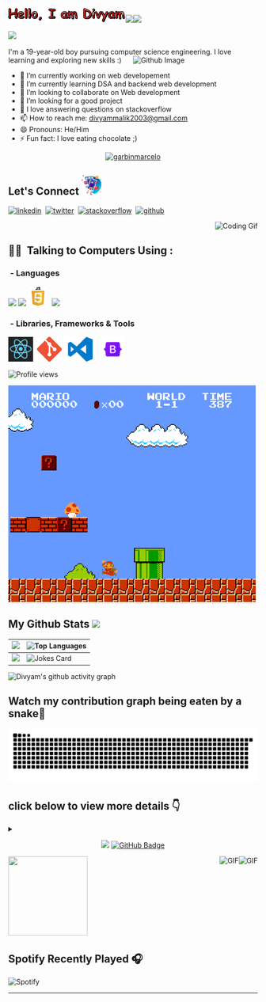 <img src="https://github.com/Divyam6969/textart/blob/main/text.gif" height="30"><img src="https://media.giphy.com/media/hvRJCLFzcasrR4ia7z/giphy.gif" width="40px"><a href="https://github.com/404"><img src="https://user-images.githubusercontent.com/73097560/115834477-dbab4500-a447-11eb-908a-139a6edaec5c.gif"></a>

<img src="https://media.tenor.com/DBqjevyA2o4AAAAd/bongo-cat-codes.gif">

I'm a 19-year-old boy pursuing computer science engineering. I love learning and exploring new skills :)
<img width="50%" align="right" alt="Github Image" src="https://raw.githubusercontent.com/onimur/.github/master/.resources/git-header.svg" />
- 🔭 I’m currently working on  web developement 
- 🌱 I’m currently learning DSA and backend web development
- 👯 I’m looking to collaborate on Web development
- 🤔 I’m looking for a good project
- 💬 I love answering questions on stackoverflow
- 📫 How to reach me: [divyammalik2003@gmail.com](divyammalik2003@gmail.com)
- 😄 Pronouns: He/Him
- ⚡ Fun fact: I love eating chocolate ;)

<div align="center">
<a href="https://www.buymeacoffee.com/Divyam03" target="_blank"><img src="https://cdn.buymeacoffee.com/buttons/v2/default-yellow.png" height="45" width="170" alt="garbinmarcelo" /></a></div>

## Let's Connect <img src="https://github.com/Divyam6969/textart/blob/main/socials.png" width=40 height=40 /> 

[<img src='https://github.com/sourabmaity/sourabmaity/blob/main/assets/logo/iconfinder_social_media_isometric_14-linkedin_3529657.png' alt='linkedin' height='40'>](https://www.linkedin.com/in/divyam-malik-8402a821a/)&nbsp;  [<img src='https://github.com/sourabmaity/sourabmaity/blob/main/assets/logo/iconfinder_social_media_isometric_6-twitter_3529664.png' alt='twitter' height='40'>](https://twitter.com/divyam69)&nbsp;  [<img src='https://github.com/sourabmaity/sourabmaity/blob/main/assets/logo/iconfinder_StackOverflow_2613280.png' alt='stackoverflow' height='40'>](https://stackoverflow.com/users/19413864/divyam)&nbsp;
[<img src='https://github.com/sourabmaity/sourabmaity/blob/main/assets/logo/iconfinder__github_1156638.png' alt='github' height='40'>](https://github.com/Divyam6969)&nbsp;  

<img alt="Coding Gif" src="https://github.com/sourabmaity/sourabmaity/blob/main/assets/gif.gif" height="200" align="right"/>&nbsp;
 <br/>
 
## 👨‍💻 &nbsp;Talking to Computers Using :

### &nbsp;- Languages

<img src = 'https://github.com/sourabmaity/sourabmaity/blob/main/assets/logo/cpp.png' height='40'/>&nbsp;<img src = 'https://github.com/sourabmaity/sourabmaity/blob/main/assets/logo/python.png' height='40'/>&nbsp;<img src = 'https://github.com/Divyam6969/textart/blob/main/javascript-shield-logo-icon-2.png' height='40'/>&nbsp; <img src = 'https://github.com/sourabmaity/sourabmaity/blob/main/assets/logo/html.png' width='40'/>&nbsp;

### &nbsp;- Libraries, Frameworks & Tools  


<img src = 'https://github.com/Divyam6969/textart/blob/main/react.png' height='50'/>&nbsp;
<img src = 'https://github.com/saumya66/saumya66/blob/main/assets/logo/git.png' height='50'/>&nbsp;<img src = 'https://github.com/Divyam6969/textart/blob/main/vsc.png' height='50'/>&nbsp;  <img src = 'https://github.com/Divyam6969/textart/blob/main/bs.png' height='50'/>&nbsp; 

![Profile views](https://gpvc.arturio.dev/Divyam6969)

![Mario](https://github.com/Divyam6969/textart/blob/main/mario-icegif-11.gif)

## My Github Stats <img src="https://media.giphy.com/media/iY8CRBdQXODJSCERIr/giphy.gif" width="50px">
| ![](https://github-readme-stats.vercel.app/api?username=Divyam6969&show_icons=true&bg_color=45,fc00ff,00dbde&title_color=fff&text_color=fff) | ![Top Languages](https://github-readme-stats.vercel.app/api/top-langs/?username=Divyam6969) |
| --- | --- |
| ![](https://github-readme-streak-stats.herokuapp.com/?user=Divyam6969) | ![Jokes Card](https://readme-jokes.vercel.app/api) |

![Divyam's github activity graph](https://activity-graph.herokuapp.com/graph?username=Divyam6969&theme=react-dark&hide_border=true&area=true&bg_color=9842f5)


## Watch my contribution graph being eaten by a snake🐍

<p align="center">
  <img src="https://github.com/Divyam6969/textart/blob/main/github-user-contribution.svg" alt="snake"></center>
</p>

## click below to view more details 👇

<details>
<summary></summary>

[![Tap to Reload](https://metrics.lecoq.io/Divyam6969?template=classic&people=1&languages=1&achievements=1&stackoverflow=1&isocalendar=1&base=header%2C%20activity%2C%20community%2C%20repositories%2C%20metadata&base.indepth=false&base.hireable=false&base.skip=false&isocalendar=false&isocalendar.duration=half-year&languages=false&languages.limit=8&languages.threshold=0%25&languages.other=true&languages.colors=github&languages.sections=most-used&languages.indepth=false&languages.analysis.timeout=15&languages.categories=markup%2C%20programming&languages.recent.categories=markup%2C%20programming&languages.recent.load=300&languages.recent.days=14&people=false&people.limit=24&people.identicons=false&people.identicons.hide=false&people.size=28&people.types=followers%2C%20following&people.shuffle=false&achievements=false&achievements.threshold=C&achievements.secrets=true&achievements.display=detailed&achievements.limit=0&stackoverflow=false&stackoverflow.user=19413864&stackoverflow.sections=answers-top%2C%20questions-recent&stackoverflow.limit=2&stackoverflow.lines=4&stackoverflow.lines.snippet=2&config.timezone=Asia%2FCalcutta)](https://github.com/Divyam6969)

</details>



<p align='center'><img src='https://visitor-badge.laobi.icu/badge?page_id=Divyam6969'> <a href="https://github.com/Divyam6969?tab=followers"><img src="https://img.shields.io/github/followers/divyam6969?label=Followers&style=social" alt="GitHub Badge"></a>
</p>
<img align="right" alt="GIF" height="160px" src="https://media.tenor.com/c_rr1aUsI90AAAAC/phineas-and-ferb-agent-p.gif" />
<img src="https://static.wikia.nocookie.net/pffanon/images/5/53/Perry.gif/revision/latest?cb=20200724041706" height="160px" width="160px"> 

<img align="right" alt="GIF" height="170px" src="https://media.giphy.com/media/J5B1Y8QZnzXXbLQIBu/giphy.gif" />

## Spotify Recently Played 🎧


![Spotify](https://spotify-recently-played-readme.vercel.app/api?user=cxwt8prsq3qb7w6bhu0vy4l2u)


------

